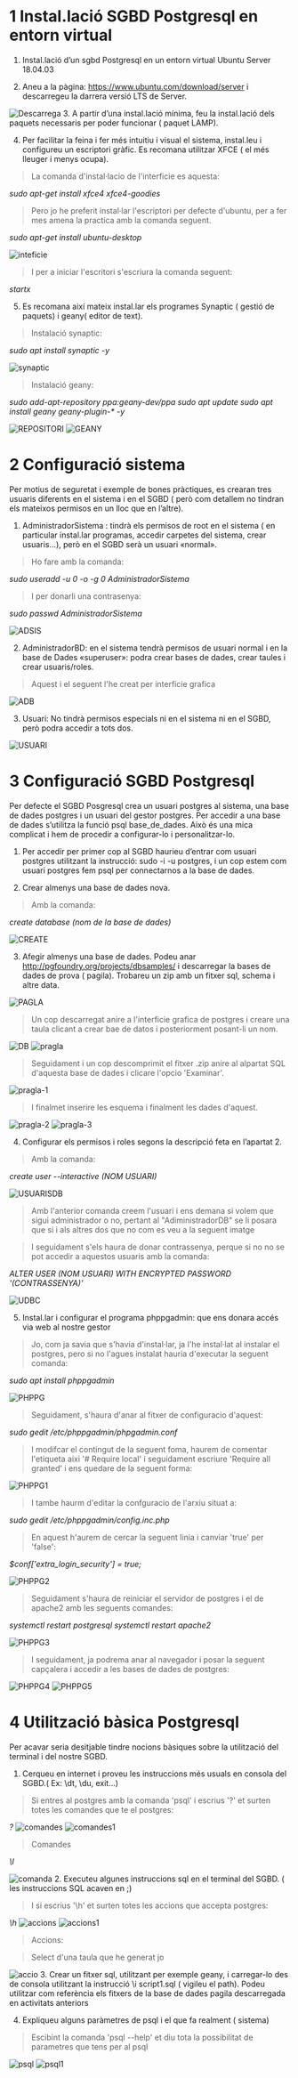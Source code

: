 # 1 Instal.lació SGBD Postgresql en entorn virtual

1. Instal.lació d’un sgbd Postgresql en un entorn virtual Ubuntu Server 18.04.03

2. Aneu a la pàgina: https://www.ubuntu.com/download/server i descarregeu la darrera versió LTS de Server.

![Descarrega](/img/descarrega_us.PNG)
3. A partir d’una instal.lació mínima, feu la instal.lació dels paquets necessaris per poder funcionar ( paquet LAMP).

4. Per facilitar la feina i fer més intuitiu i visual el sistema, instal.leu i configureu un escriptori gràfic. Es recomana utilitzar XFCE ( el més lleuger i menys ocupa).

>La comanda d'instal·lacio de l'interficie es aquesta:
 
*sudo apt-get install xfce4 xfce4-goodies*
>Pero jo he preferit instal·lar l'escriptori per defecte d'ubuntu, per a fer mes amena la practica amb la comanda seguent.

*sudo apt-get install ubuntu-desktop*

![inteficie](/img/interf_graf.png)

>I per a iniciar l'escritori s'escriura la comanda seguent:

*startx*

5. Es recomana així mateix instal.lar els programes Synaptic ( gestió de paquets) i geany( editor de text).

>Instalació synaptic:

*sudo apt install synaptic -y*

![synaptic](/img/install_synaptic.PNG)
>Instalació geany:

*sudo add-apt-repository ppa:geany-dev/ppa*
*sudo apt update*
*sudo apt install geany geany-plugin-\* -y*

![REPOSITORI](/img/repositori_geany.PNG)
![GEANY](/img/install_geany.PNG)
# 2 Configuració sistema

Per motius de seguretat i exemple de bones pràctiques, es crearan tres usuaris diferents en
el sistema i en el SGBD ( però com detallem no tindran els mateixos permisos en un lloc que en
l’altre).

1. AdministradorSistema : tindrà els permisos de root en el sistema ( en particular instal.lar programas, accedir carpetes del sistema, crear usuaris...), però en el SGBD serà un usuari «normal».

>Ho fare amb la comanda:

*sudo useradd -u 0 -o -g 0 AdministradorSistema*

>I per donarli una contrasenya:

*sudo passwd AdministradorSistema*

![ADSIS](/img/usuari_adsis.PNG)

2. AdministradorBD: en el sistema tendrà permisos de usuari normal i en la base de Dades «superuser»: podra crear bases de dades, crear taules i crear usuaris/roles.

>Aquest i el seguent l'he creat per interficie grafica

![ADB](/img/usuari_aDB.PNG)

3. Usuari: No tindrà permisos especials ni en el sistema ni en el SGBD, però podra accedir a tots dos.

![USUARI](/img/usuari_PELAO.PNG)

# 3 Configuració SGBD Postgresql

Per defecte el SGBD Posgresql crea un usuari postgres al sistema, una base de dades postgres i un usuari del gestor postgres. Per accedir a una base de dades s’utilitza la funció psql base_de_dades. Això és una mica complicat i hem de procedir a configurar-lo i personalitzar-lo.

1. Per accedir per primer cop al SGBD haurieu d’entrar com usuari postgres utilitzant la instrucció: sudo -i -u postgres, i un cop estem com usuari postgres fem psql per connectarnos a la base de dades.

2. Crear almenys una base de dades nova.

>Amb la comanda:

*create database (nom de la base de dades)*

![CREATE](/img/CREATEDB.PNG)

3. Afegir almenys una base de dades. Podeu anar http://pgfoundry.org/projects/dbsamples/ i descarregar la bases de dades de prova ( pagila). Trobareu un zip amb un fitxer sql, schema i altre data.

![PAGLA](/img/DESCARREGA_PAGLA.PNG)

>Un cop descarregat anire a l'interficie grafica de postgres i creare una taula clicant a crear bae de datos i posteriorment posant-li un nom.

![DB](/img/createdb_.PNG)
![pragla](/img/pagila.PNG)
>Seguidament i un cop descomprimit el fitxer .zip anire al alpartat SQL d'aquesta base de dades i clicare l'opcio 'Examinar'.

![pragla-1](/img/pagila-1.PNG)
>I finalmet inserire les esquema i finalment les dades d'aquest.

![pragla-2](/img/pagila-2.PNG)
![pragla-3](/img/pagila-3.PNG)

4. Configurar els permisos i roles segons la descripció feta en l’apartat 2.

>Amb la comanda:

*create user --interactive (NOM USUARI)*

![USUARISDB](/img/USUARISdb.PNG)

>Amb l'anterior comanda creem l'usuari i ens demana si volem que sigui administrador o no, pertant al "AdiministradorDB" se li posara que si i als altres dos que no com es veu a la seguent imatge

>I seguidament s'els haura de donar contrassenya, perque si no no se pot accedir a aquestos usuaris amb la comanda:

*ALTER USER (NOM USUARI) WITH ENCRYPTED PASSWORD '(CONTRASSENYA)'*

![UDBC](/img/USUARISdb_contrassenya.PNG)

5. Instal.lar i configurar el programa phppgadmin: que ens donara accés via web al nostre gestor

>Jo, com ja savia que s'havia d'instal·lar, ja l'he instal·lat al instalar el postgres, pero si no l'agues instalat hauria d'executar la seguent comanda:

*sudo apt install phppgadmin*

![PHPPG](/img/instalacio_postgres.PNG)
>Seguidament, s'haura d'anar al fitxer de configuracio d'aquest:

*sudo gedit /etc/phppgadmin/phpgadmin.conf*

> I modifcar el contingut de la seguent foma, haurem de comentar l'etiqueta aixi '# Require local' i seguidament escriure  'Require all granted' i ens quedare de la seguent forma:

![PHPPG1](/img/conf_phphpg-1.PNG)
>I tambe haurm d'editar la confguracio de l'arxiu situat a:

*sudo gedit /etc/phppgadmin/config.inc.php*

>En aquest h'aurem de cercar la seguent linia i canviar 'true' per 'false':

*$conf['extra_login_security'] = true;*

![PHPPG2](/img/conf_phphpg-2.PNG)

>Seguidament s'haura de reiniciar el servidor de postgres i el de apache2 amb les seguents comandes:

*systemctl restart postgresql
systemctl restart apache2*

![PHPPG3](/img/conf_phphpg-3.PNG)

>I seguidament, ja podrema anar al navegador i posar la seguent capçalera i accedir a les bases de dades de postgres:

![PHPPG4](/img/conf_phphpg-4.PNG)
![PHPPG5](/img/conf_phphpg-5.PNG)
# 4 Utilització bàsica Postgresql

Per acavar seria desitjable tindre nocions bàsiques sobre la utilització del terminal i
del nostre SGBD.

1. Cerqueu en internet i proveu les instruccions més usuals en consola del SGBD.( Ex: \dt, \du, exit...)

>Si entres al postgres amb la comanda 'psql' i escrius '\?' et surten totes les comandes que te el postgres:

*\?*
![comandes](/img/comandes.png)
![comandes1](/img/comandes1.png)

>Comandes

*\l*

![comanda](/img/comandaç.png)
2. Executeu algunes instruccions sql en el terminal del SGBD. ( les instruccions SQL acaven en ;)

>I si escrius '\h' et surten totes les accions que accepta postgres:

*\h*
![accions](/img/accions.png)
![accions1](/img/accions1.png)

>Accions:

>Select d'una taula que he generat jo

![accio](/img/accio.png)
3. Crear un fitxer sql, utilitzant per exemple geany, i carregar-lo des de consola utilitzant la instrucció \i script1.sql ( vigileu el path). Podeu utilitzar com referència els fitxers de la base de dades pagila descarregada en activitats anteriors

4. Expliqueu alguns paràmetres de psql i el que fa realment ( sistema)

>Escibint la comanda 'psql --help' et diu tota la possibilitat de parametres que tens per al psql

![psql](/img/psql.png)
![psql1](/img/psql1.png)
